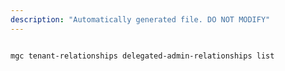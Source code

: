 ```yaml
---
description: "Automatically generated file. DO NOT MODIFY"
---
```


```bash

mgc tenant-relationships delegated-admin-relationships list

```